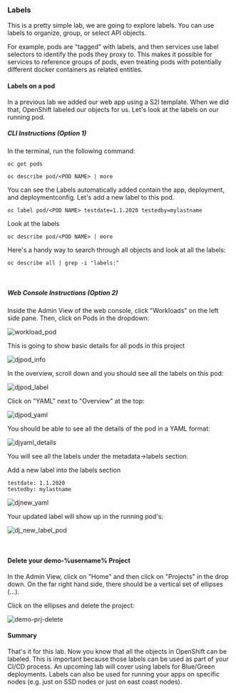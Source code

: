 ### Labels

This is a pretty simple lab, we are going to explore labels. You can use labels to organize, group, or select API objects.

For example, pods are "tagged" with labels, and then services use label selectors to identify the pods they proxy to. This makes it possible for services to reference groups of pods, even treating pods with potentially different docker containers as related entities.

#### Labels on a pod

In a previous lab we added our web app using a S2I template. When we did that, OpenShift labeled our objects for us. Let's look at the labels on our running pod.

##### *CLI Instructions (Option 1)*

In the terminal, run the following command:

```execute
oc get pods
```

```
oc describe pod/<POD NAME> | more
```

You can see the Labels automatically added contain the app, deployment, and deploymentconfig. Let's add a new label to this pod.

```
oc label pod/<POD NAME> testdate=1.1.2020 testedby=mylastname
```

Look at the labels

```
oc describe pod/<POD NAME> | more
```

Here's a handy way to search through all objects and look at all the labels:

```execute
oc describe all | grep -i "labels:"
```
<br>

##### *Web Console Instructions (Option 2)*

Inside the Admin View of the web console, click "Workloads" on the left side pane. Then, click on Pods in the dropdown: 

![workload_pod](images/lab4_workshop_workloads_pods.png)

This is going to show basic details for all pods in this project

![djpod_info](images/lab4_workshop_pod_info.png)

In the overview, scroll down and you should see all the labels on this pod:

![djpod_label](images/lab7_workshop_pod_label.png)

Click on "YAML" next to "Overview" at the top:

![djpod_yaml](images/lab7_workshop_dj_pod_yaml.png)

You should be able to see all the details of the pod in a YAML format:

![djyaml_details](images/lab7_workshop_dj_pod_yaml_details.png)

You will see all the labels under the metadata->labels section.

Add a new label into the labels section 

```
testdate: 1.1.2020 
testedby: mylastname
```

![djnew_yaml](images/lab7_workshop_dj_yaml_new.png)

Your updated label will show up in the running pod's:

![dj_new_label_pod](images/lab7_workshop_dj_pod_new_label.png)

<br>



#### Delete your demo-%username% Project

In the Admin View, click on "Home" and then click on "Projects" in the drop down. On the far right hand side, there should be a vertical set of ellipses (...).

Click on the ellipses and delete the project: 

![demo-prj-delete](images/lab7_workshop_delete_project.png)


#### Summary

That's it for this lab. Now you know that all the objects in OpenShift can be labeled. This is important because those labels can be used as part of your CI/CD process. An upcoming lab will cover using labels for Blue/Green deployments. Labels can also be used for running your apps on specific nodes (e.g. just on SSD nodes or just on east coast nodes). 